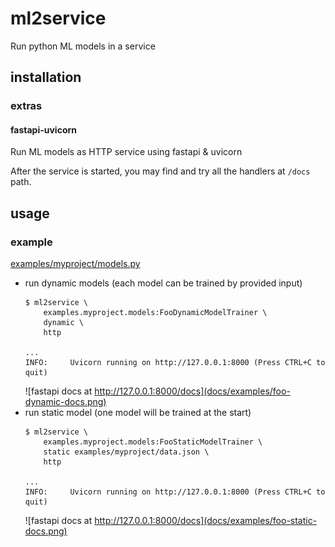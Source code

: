 # ml2service

Run python ML models in a service

## installation

### extras

#### fastapi-uvicorn

Run ML models as HTTP service using fastapi & uvicorn

After the service is started, you may find and try all the handlers at `/docs` path.

## usage

### example

[examples/myproject/models.py](src/examples/myproject/models.py)

* run dynamic models (each model can be trained by provided input)
  ```
  $ ml2service \
      examples.myproject.models:FooDynamicModelTrainer \
      dynamic \
      http

  ...
  INFO:     Uvicorn running on http://127.0.0.1:8000 (Press CTRL+C to quit)
  ```
  ![fastapi docs at http://127.0.0.1:8000/docs](docs/examples/foo-dynamic-docs.png)
* run static model (one model will be trained at the start)
  ```
  $ ml2service \
      examples.myproject.models:FooStaticModelTrainer \
      static examples/myproject/data.json \
      http
  
  ...
  INFO:     Uvicorn running on http://127.0.0.1:8000 (Press CTRL+C to quit)
  ```
  ![fastapi docs at http://127.0.0.1:8000/docs](docs/examples/foo-static-docs.png)
